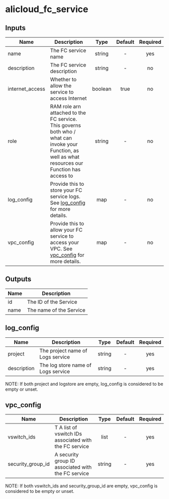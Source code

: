 # alicloud_fc_service

## Inputs

| Name | Description | Type | Default | Required |
|------|-------------|:----:|:-----:|:-----:|
| name | The FC service name | string | - | yes |
| description | The FC service description  | string | - | no |
| internet_access | Whether to allow the service to access Internet | boolean | true | no |
| role | RAM role arn attached to the FC service. This governs both who / what can invoke your Function, as well as what resources our Function has access to | string | - | no |
| log_config | Provide this to store your FC service logs. See [log_config](#log_config)  for more details. | map | - | no |
| vpc_config | Provide this to allow your FC service to access your VPC. See [vpc_config](#vpc_config) for more details. | map | - | no |

## Outputs

| Name | Description |
|------|-------------|
| id | The ID of the Service |
| name | The name of the Service |

## log_config

| Name | Description | Type | Default | Required |
|------|-------------|:----:|:-----:|:-----:|
| project | The project name of Logs service | string | - | yes |
| description | The log store name of Logs service | string | - | yes |

NOTE: If both project and logstore are empty, log_config is considered to be empty or unset.

## vpc_config

| Name | Description | Type | Default | Required |
|------|-------------|:----:|:-----:|:-----:|
| vswitch_ids | T A list of vswitch IDs associated with the FC service | list | - | yes |
| security_group_id | A security group ID associated with the FC service | string | - | yes |

NOTE: If both vswitch_ids and security_group_id are empty, vpc_config is considered to be empty or unset.

